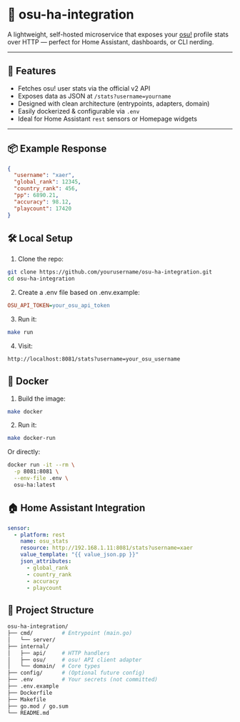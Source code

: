 # 🥁 osu-ha-integration

A lightweight, self-hosted microservice that exposes your [osu!](https://osu.ppy.sh/) profile stats over HTTP — perfect for Home Assistant, dashboards, or CLI nerding.

---

## 🚀 Features

- Fetches osu! user stats via the official v2 API
- Exposes data as JSON at `/stats?username=yourname`
- Designed with clean architecture (entrypoints, adapters, domain)
- Easily dockerized & configurable via `.env`
- Ideal for Home Assistant `rest` sensors or Homepage widgets

---

## 📦 Example Response

```json
{
  "username": "xaer",
  "global_rank": 12345,
  "country_rank": 456,
  "pp": 6890.21,
  "accuracy": 98.12,
  "playcount": 17420
}
```

## 🛠️ Local Setup

1. Clone the repo:

```bash
git clone https://github.com/yourusername/osu-ha-integration.git
cd osu-ha-integration
```

2. Create a .env file based on .env.example:

```ini
OSU_API_TOKEN=your_osu_api_token
```

3. Run it:

```bash
make run
```

4. Visit:

```bash
http://localhost:8081/stats?username=your_osu_username
```

## 🐳 Docker
1. Build the image:
```bash
make docker
```

2. Run it:
```bash
make docker-run
```
Or directly:

```bash
docker run -it --rm \
  -p 8081:8081 \
  --env-file .env \
  osu-ha:latest
```

## 🏠 Home Assistant Integration
```yaml
sensor:
  - platform: rest
    name: osu_stats
    resource: http://192.168.1.11:8081/stats?username=xaer
    value_template: "{{ value_json.pp }}"
    json_attributes:
      - global_rank
      - country_rank
      - accuracy
      - playcount
```

## 🧠 Project Structure
```bash
osu-ha-integration/
├── cmd/         # Entrypoint (main.go)
│   └── server/
├── internal/
│   ├── api/     # HTTP handlers
│   ├── osu/     # osu! API client adapter
│   └── domain/  # Core types
├── config/      # (Optional future config)
├── .env         # Your secrets (not committed)
├── .env.example
├── Dockerfile
├── Makefile
├── go.mod / go.sum
└── README.md
```